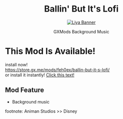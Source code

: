 <div align="center"><h1>Ballin' But It's Lofi</h1>

<p> 
  <a href="https://store.gx.me/mods/feh0ex/ballin-but-it-s-lofi/"><img src="https://us-tuna-sounds-images.voicemod.net/7b1ffc63-2436-4307-8472-d6cdbaa4123d-1677095120184.png" alt="Liya Banner"></a> 
</p>
GXMods Background Music
</div>

# This Mod Is Available!
install now! <br>
https://store.gx.me/mods/feh0ex/ballin-but-it-s-lofi/ <br>
or install it instantly! [Click this text!](https://github.com/Slyrith/Ballin-But-Its-Lofi/raw/main/Ballin_But_Its_Lofi.crx)

## Mod Feature
- Background music

footnote: Animan Studios >> Disney
